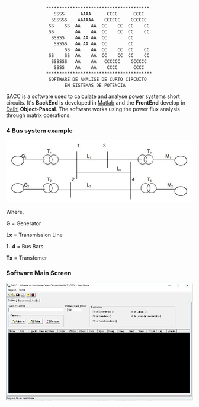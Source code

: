                    ***************************************
                      SSSS      AAAA      CCCC      CCCC
                     SSSSSS    AAAAAA    CCCCCC    CCCCCC                                         
                    SS    SS  AA    AA  CC    CC  CC    CC
                    SS        AA    AA  CC    CC  CC    CC
                     SSSSS    AA AA AA  CC        CC 
                      SSSSS   AA AA AA  CC        CC
                          SS  AA    AA  CC    CC  CC    CC
                    SS    SS  AA    AA  CC    CC  CC    CC
                     SSSSSS   AA    AA   CCCCCC    CCCCCC
                      SSSS    AA    AA    CCCC      CCCC 
                   **************************************** 
                    SOFTWARE DE ANALISE DE CURTO CIRCUITO
                          EM SISTEMAS DE POTENCIA 

SACC is a software used to calculate and analyse power systems short circuits. It's **BackEnd** is developed in [Matlab](https://www.mathworks.com/products/matlab.html) and the **FrontEnd** develop in [Delhi](https://www.embarcadero.com/products/delphi) **Object-Pascal**. The software works using the power flux analysis through matrix operations.

### 4 Bus system example

![4_bus](/img/4_bus.JPG)
            
Where, 

**G**    = Generator

**Lx**   = Transmission Line

**1..4** = Bus Bars

**Tx**   = Transfomer

### Software Main Screen

![main_window](/img/main_window.jpg)

